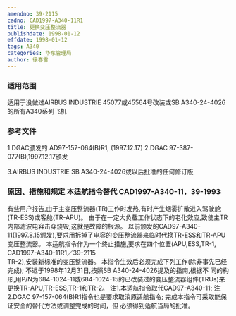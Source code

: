 ```yaml
---
amendno: 39-2115
cadno: CAD1997-A340-11R1
title: 更换变压整流器
publishdate: 1998-01-12
effdate: 1998-01-12
tags: A340
categories: 华东管理局
author: 徐春雷
---
```


### 适用范围 
适用于没做过AIRBUS INDUSTRIE 45077或45564号改装或SB A340-24-4026的所有A340系列飞机

<!--more-->
### 参考文件
1.DGAC颁发的 AD97-157-064(B)R1, (1997.12.17) 
    2.DGAC 97-387-077(B),1997.12.17颁发 

3.AIRBUS INDUSTRIE SB A340-24-4026或以后批准的任何修订版

### 原因、措施和规定 本适航指令替代 CAD1997-A340-11，39-1993 
有些用户报告,由于主变压整流器(TR)工作时发热,有时产生烟雾扩散进入驾驶舱(TR-ESS)或客舱(TR-APU)。     由于在一定大负载工作状态下的老化效应,致使主TR内部滤波电容击穿烧毁,这就是故障的根源。     以前颁发的CAD97-A340-11(1997.8.15颁发),要求用拆掉了电容的变压整流器来临时代换TR-ESS和TR-APU变压整流器。     本适航指令作为一个终止措施,要求在四个位置(APU,ESS,TR-1, 
      CAD1997-A340-11R1／39-2115   
TR-2),安装新标准的变压整流器。     本指令生效后必须完成下列工作(除非事先已经完成);     不迟于1998年12月31日,按照SB A340-24-4026提及的指南,根据不
同的构形,用P/N为684-1024-11或684-1024-15的已改装过的变压整流器组件(TRUs)来更换TR-APU,TR-ESS,TR-1和TR-2。 
注1.本适航指令取代CAD97-A340-11;     注2.DGAC 97-157-064(B)R1指令也是要求取消原适航指令;         完成本指令可采取能保证安全的替代方法或调整完成的时间，但
必须得到适航当局的批准。
